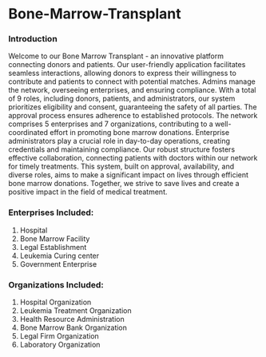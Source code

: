# Bone-Marrow-Transplant

### Introduction

Welcome to our Bone Marrow Transplant - an innovative platform connecting donors and patients. Our user-friendly application facilitates seamless interactions, allowing donors to express their willingness to contribute and patients to connect with potential matches. Admins manage the network, overseeing enterprises, and ensuring compliance.
With a total of 9 roles, including donors, patients, and administrators, our system prioritizes eligibility and consent, guaranteeing the safety of all parties. The approval process ensures adherence to established protocols. The network comprises 5 enterprises and 7 organizations, contributing to a well-coordinated effort in promoting bone marrow donations.
Enterprise administrators play a crucial role in day-to-day operations, creating credentials and maintaining compliance. Our robust structure fosters effective collaboration, connecting patients with doctors within our network for timely treatments. This system, built on approval, availability, and diverse roles, aims to make a significant impact on lives through efficient bone marrow donations. Together, we strive to save lives and create a positive impact in the field of medical treatment.

### Enterprises Included:
1. Hospital
2. Bone Marrow Facility
3. Legal Establishment
4. Leukemia Curing center
5. Government Enterprise


### Organizations Included:
1. Hospital Organization
2. Leukemia Treatment Organization
3. Health Resource Administration
4. Bone Marrow Bank Organization
5. Legal Firm Organization
6. Laboratory Organization
